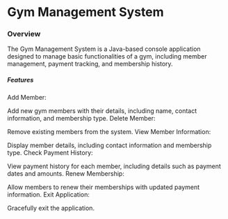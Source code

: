 <h1>Gym Management System</h1>
<h3>Overview</h3>
The Gym Management System is a Java-based console application designed to manage basic functionalities of a gym, including member management, payment tracking, and membership history.

<h5>Features</h5>
Add Member:

Add new gym members with their details, including name, contact information, and membership type.
Delete Member:

Remove existing members from the system.
View Member Information:

Display member details, including contact information and membership type.
Check Payment History:

View payment history for each member, including details such as payment dates and amounts.
Renew Membership:

Allow members to renew their memberships with updated payment information.
Exit Application:

Gracefully exit the application.
